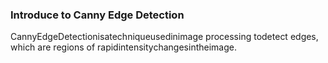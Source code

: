 ### Introduce to Canny Edge Detection
CannyEdgeDetectionisatechniqueusedinimage processing todetect edges, which are regions of rapidintensitychangesintheimage.
